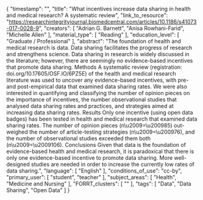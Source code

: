 {
    "timestamp": "",
    "title": "What incentives increase data sharing in health and medical research? A systematic review",
    "link_to_resource": "https://researchintegrityjournal.biomedcentral.com/articles/10.1186/s41073-017-0028-9",
    "creators": [
        "Adrian G. Barnett",
        "Anisa Rowhani-Farid",
        "Michelle Allen"
    ],
    "material_type": [
        "Reading"
    ],
    "education_level": [
        "Graduate / Professional"
    ],
    "abstract": "The foundation of health and medical research is data. Data sharing facilitates the progress of research and strengthens science. Data sharing in research is widely discussed in the literature; however, there are seemingly no evidence-based incentives that promote data sharing. Methods A systematic review (registration: doi.org/10.17605/OSF.IO/6PZ5E) of the health and medical research literature was used to uncover any evidence-based incentives, with pre- and post-empirical data that examined data sharing rates. We were also interested in quantifying and classifying the number of opinion pieces on the importance of incentives, the number observational studies that analysed data sharing rates and practices, and strategies aimed at increasing data sharing rates. Results Only one incentive (using open data badges) has been tested in health and medical research that examined data sharing rates. The number of opinion pieces (n\u2009=\u200985) out-weighed the number of article-testing strategies (n\u2009=\u200976), and the number of observational studies exceeded them both (n\u2009=\u2009106). Conclusions Given that data is the foundation of evidence-based health and medical research, it is paradoxical that there is only one evidence-based incentive to promote data sharing. More well-designed studies are needed in order to increase the currently low rates of data sharing.",
    "language": [
        "English"
    ],
    "conditions_of_use": "cc-by",
    "primary_user": [
        "student",
        "teacher"
    ],
    "subject_areas": [
        "Health",
        "Medicine and Nursing"
    ],
    "FORRT_clusters": [
        ""
    ],
    "tags": [
        "Data",
        "Data Sharing",
        "Open Data"
    ]
}